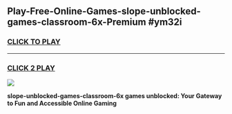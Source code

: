 
## Play-Free-Online-Games-slope-unblocked-games-classroom-6x-Premium #ym32i
<h3>
<a href="https://premium.freeplayer.one?title=slope-unblocked-games-classroom-6x&ref=8M">CLICK TO PLAY</a></h3>
<hr>

<h3>
<a href="https://premium.freeplayer.one?title=slope-unblocked-games-classroom-6x&ref=8M">CLICK 2 PLAY</a>
  
</h3>

<a href="https://premium.freeplayer.one?title=slope-unblocked-games-classroom-6x&ref=8M"><img src="https://clearcache.store/games.png"></a>


**slope-unblocked-games-classroom-6x games unblocked: Your Gateway to Fun and Accessible Online Gaming**
